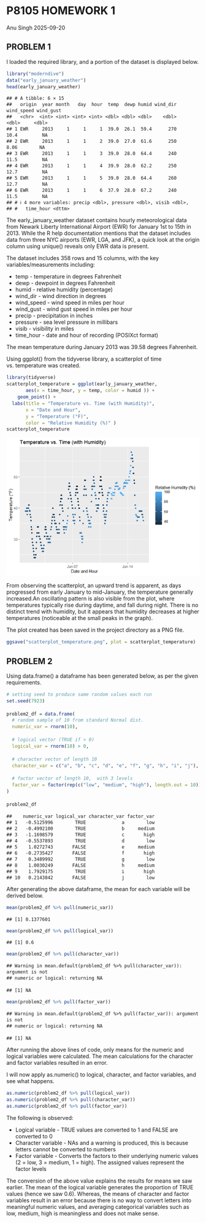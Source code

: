 P8105 HOMEWORK 1
================
Anu Singh
2025-09-20

## PROBLEM 1

I loaded the required library, and a portion of the dataset is displayed
below.

``` r
library("moderndive")
data("early_january_weather")
head(early_january_weather)
```

    ## # A tibble: 6 × 15
    ##   origin  year month   day  hour  temp  dewp humid wind_dir wind_speed wind_gust
    ##   <chr>  <int> <int> <int> <int> <dbl> <dbl> <dbl>    <dbl>      <dbl>     <dbl>
    ## 1 EWR     2013     1     1     1  39.0  26.1  59.4      270      10.4         NA
    ## 2 EWR     2013     1     1     2  39.0  27.0  61.6      250       8.06        NA
    ## 3 EWR     2013     1     1     3  39.0  28.0  64.4      240      11.5         NA
    ## 4 EWR     2013     1     1     4  39.9  28.0  62.2      250      12.7         NA
    ## 5 EWR     2013     1     1     5  39.0  28.0  64.4      260      12.7         NA
    ## 6 EWR     2013     1     1     6  37.9  28.0  67.2      240      11.5         NA
    ## # ℹ 4 more variables: precip <dbl>, pressure <dbl>, visib <dbl>,
    ## #   time_hour <dttm>

The early_january_weather dataset contains hourly meteorological data
from Newark Liberty International Airport (EWR) for January 1st to 15th
in 2013. While the R help documentation mentions that the dataset
includes data from three NYC airports (EWR, LGA, and JFK), a quick look
at the origin column using unique() reveals only EWR data is present.

The dataset includes 358 rows and 15 columns, with the key
variables/measurements including:

- temp - temperature in degrees Fahrenheit
- dewp - dewpoint in degrees Fahrenheit
- humid - relative humidity (percentage)
- wind_dir - wind direction in degrees
- wind_speed - wind speed in miles per hour
- wind_gust - wind gust speed in miles per hour
- precip - precipitation in inches
- pressure - sea level pressure in millibars
- visib - visibility in miles
- time_hour - date and hour of recording (POSIXct format)

The mean temperature during January 2013 was 39.58 degrees Fahrenheit.

Using ggplot() from the tidyverse library, a scatterplot of time
vs. temperature was created.

``` r
library(tidyverse)
scatterplot_temperature = ggplot(early_january_weather, 
       aes(x = time_hour, y = temp, color = humid )) + 
    geom_point() +
  labs(title = "Temperature vs. Time (with Humidity)",
       x = "Date and Hour",
       y = "Temperature (°F)",
       color = "Relative Humidity (%)" )
scatterplot_temperature
```

![](p8105_hw1_as7923_files/figure-gfm/scatterplot-1.png)<!-- -->

From observing the scatterplot, an upward trend is apparent, as days
progressed from early January to mid-January, the temperature generally
increased.An oscillating pattern is also visible from the plot, where
temperatures typically rise during daytime, and fall during night. There
is no distinct trend with humidity, but it appears that humidity
decreases at higher temperatures (noticeable at the small peaks in the
graph).

The plot created has been saved in the project directory as a PNG file.

``` r
ggsave("scatterplot_temperature.png", plot = scatterplot_temperature)
```

## PROBLEM 2

Using data.frame() a dataframe has been generated below, as per the
given requirements.

``` r
# setting seed to produce same random values each run
set.seed(7923)

problem2_df = data.frame(
  # random sample of 10 from standard Normal dist.
  numeric_var = rnorm(10), 
  
  # logical vector (TRUE if > 0)                             
  logical_var = rnorm(10) > 0, 
  
  # character vector of length 10
  character_var = c("a", "b", "c", "d", "e", "f", "g", "h", "i", "j"),  
  
  # factor vector of length 10,  with 3 levels
  factor_var = factor(rep(c("low", "medium", "high"), length.out = 10))  
)

problem2_df
```

    ##    numeric_var logical_var character_var factor_var
    ## 1   -0.5125996        TRUE             a        low
    ## 2   -0.4992100        TRUE             b     medium
    ## 3   -1.1698579        TRUE             c       high
    ## 4   -0.5537893        TRUE             d        low
    ## 5    1.0272743       FALSE             e     medium
    ## 6   -0.2735427       FALSE             f       high
    ## 7    0.3489992        TRUE             g        low
    ## 8    1.0030249       FALSE             h     medium
    ## 9    1.7929175        TRUE             i       high
    ## 10   0.2143842       FALSE             j        low

After generating the above dataframe, the mean for each variable will be
derived below.

``` r
mean(problem2_df %>% pull(numeric_var))
```

    ## [1] 0.1377601

``` r
mean(problem2_df %>% pull(logical_var))
```

    ## [1] 0.6

``` r
mean(problem2_df %>% pull(character_var))
```

    ## Warning in mean.default(problem2_df %>% pull(character_var)): argument is not
    ## numeric or logical: returning NA

    ## [1] NA

``` r
mean(problem2_df %>% pull(factor_var))
```

    ## Warning in mean.default(problem2_df %>% pull(factor_var)): argument is not
    ## numeric or logical: returning NA

    ## [1] NA

After running the above lines of code, only means for the numeric and
logical variables were calculated. The mean calculations for the
character and factor variables resulted in an error.

I will now apply as.numeric() to logical, character, and factor
variables, and see what happens.

``` r
as.numeric(problem2_df %>% pull(logical_var))
as.numeric(problem2_df %>% pull(character_var))
as.numeric(problem2_df %>% pull(factor_var))
```

The following is observed:

- Logical variable - TRUE values are converted to 1 and FALSE are
  converted to 0
- Character variable - NAs and a warning is produced, this is because
  letters cannot be converted to numbers
- Factor variable - Converts the factors to their underlying numeric
  values (2 = low, 3 = medium, 1 = high). The assigned values represent
  the factor levels

The conversion of the above value explains the results for means we saw
earlier. The mean of the logical variable generates the proportion of
TRUE values (hence we saw 0.6). Whereas, the means of character and
factor variables result in an error because there is no way to convert
letters into meaningful numeric values, and averaging categorical
variables such as low, medium, high is meaningless and does not make
sense.
